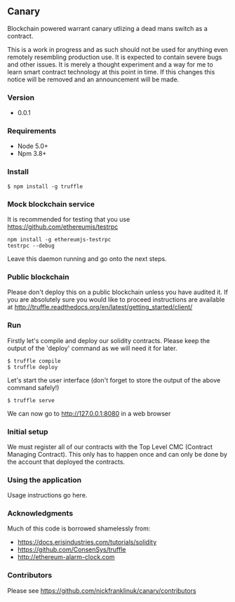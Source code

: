 Canary
------

Blockchain powered warrant canary utlizing a dead mans switch as a contract.

This is a work in progress and as such should not be used for anything even remotely resembling production use. It is expected to contain severe bugs and other issues. It is merely a thought experiment and a way for me to learn smart contract technology at this point in time. If this changes this notice will be removed and an announcement will be made.

### Version

* 0.0.1

### Requirements

* Node 5.0+
* Npm 3.8+


### Install

```
$ npm install -g truffle
```

### Mock blockchain service

It is recommended for testing that you use https://github.com/ethereumjs/testrpc

```
npm install -g ethereumjs-testrpc
testrpc --debug
```

Leave this daemon running and go onto the next steps.

### Public blockchain

Please don't deploy this on a public blockchain unless you have audited it. If you are absolutely sure you would like to proceed instructions are available at http://truffle.readthedocs.org/en/latest/getting_started/client/

### Run

Firstly let's compile and deploy our solidity contracts. Please keep the output of the 'deploy' command as we will need it for later.

```
$ truffle compile
$ truffle deploy
```

Let's start the user interface (don't forget to store the output of the above command safely!)

```
$ truffle serve
```

We can now go to http://127.0.0.1:8080 in a web browser

### Initial setup

We must register all of our contracts with the Top Level CMC (Contract Managing Contract). This only has to happen once and can only be done by the account that deployed the contracts.

### Using the application

Usage instructions go here.

### Acknowledgments

Much of this code is borrowed shamelessly from:

* https://docs.erisindustries.com/tutorials/solidity
* https://github.com/ConsenSys/truffle
* http://ethereum-alarm-clock.com

### Contributors

Please see https://github.com/nickfranklinuk/canary/contributors
